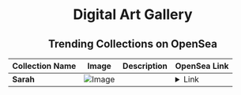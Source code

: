 <div align="center">

# Digital Art Gallery

## Trending Collections on OpenSea

| Collection Name                       | Image                                                                                     | Description                       | OpenSea Link                                                                                          |
|---------------------------------------|-------------------------------------------------------------------------------------------|-----------------------------------|--------------------------------------------------------------------------------------------------------|
| **Sarah** | ![Image](https://i.seadn.io/s/raw/files/54ff8d06ba854f58bc05a9849d3ecc7c.png?w=500&auto=format?w=200&auto=format) |  | <details><summary>Link</summary>[Sarah](https://opensea.io/collection/sarah-60)</details> |

</div>